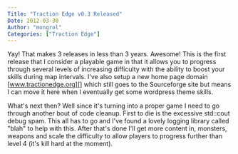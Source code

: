 ```yaml
---
Title: "Traction Edge v0.3 Released"
Date: 2012-03-30
Author: "mongrol"
Categories: ["Traction Edge"]
---
```


Yay! That makes 3 releases in less than 3 years. Awesome! This is the
first release that I consider a playable game in that it allows you to
progress through several levels of increasing difficulty with the
ability to boost your skills during map intervals. I've also setup a new
home page domain [www.tractionedge.org][] which still goes to the
Sourceforge site but means I can move it here when I eventually get some
wordpress theme skills.

What's next then? Well since it's turning into a proper game I need to
go through another bout of code cleanup. First to die is the excessive
std::cout debug spam. This all has to go and I've found a lovely logging
library called "blah" to help with this. After that's done I'll get more
content in, monsters, weapons and scale the difficulty to allow players
to progress further than level 4 (it's kill hard at the moment).

  [www.tractionedge.org]: http://www.tractionedge.org
    "www.tractionedge.org"

